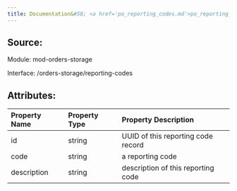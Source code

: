 ```yaml
---
title: Documentation&#58; <a href='po_reporting_codes.md'>po_reporting_codes</a>
---
```

## Source:

Module: mod-orders-storage

Interface: /orders-storage/reporting-codes

## Attributes:

| Property Name   | Property Type   | Property Description               |
|:----------------|:----------------|:-----------------------------------|
| id              | string          | UUID of this reporting code record |
| code            | string          | a reporting code                   |
| description     | string          | description of this reporting code |

